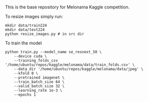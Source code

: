 This is the base repository for Melonama Kaggle competition. 

To resize images simply run: 
```
mkdir data/train224
mkdir data/test224
python resize_images.py # in src dir
```

To train the model 
```
python train.py --model_name se_resnext_50 \
    --device cuda \
    --training_folds_csv '/home/ubuntu/repos/kaggle/melonama/data/train_folds.csv' \
    --data_dir '/home/ubuntu/repos/kaggle/melonama/data/jpeg' \
    --kfold 0 \
    --pretrained imagenet \
    --train_batch_size 64 \
    --valid_batch_size 32 \
    --learning_rate 1e-3 \
    --epochs 1 
```
